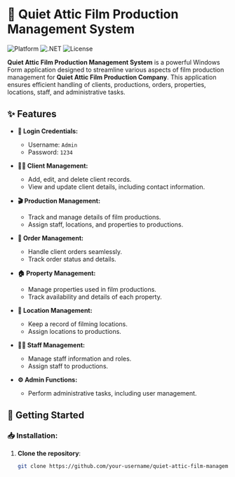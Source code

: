 # 🎥 Quiet Attic Film Production Management System

![Platform](https://img.shields.io/badge/Platform-Windows-blue.svg)
![.NET](https://img.shields.io/badge/.NET-Framework_4.5%2B-blue.svg)
![License](https://img.shields.io/badge/License-MIT-green.svg)

**Quiet Attic Film Production Management System** is a powerful Windows Form application designed to streamline various aspects of film production management for **Quiet Attic Film Production Company**. This application ensures efficient handling of clients, productions, orders, properties, locations, staff, and administrative tasks.

## ✨ Features

- **🔐 Login Credentials:**
  - Username: `Admin`
  - Password: `1234`

- **🧑‍💼 Client Management:**
  - Add, edit, and delete client records.
  - View and update client details, including contact information.

- **🎬 Production Management:**
  - Track and manage details of film productions.
  - Assign staff, locations, and properties to productions.

- **🛒 Order Management:**
  - Handle client orders seamlessly.
  - Track order status and details.

- **🏠 Property Management:**
  - Manage properties used in film productions.
  - Track availability and details of each property.

- **📍 Location Management:**
  - Keep a record of filming locations.
  - Assign locations to productions.

- **👩‍💻 Staff Management:**
  - Manage staff information and roles.
  - Assign staff to productions.

- **⚙️ Admin Functions:**
  - Perform administrative tasks, including user management.

## 🚀 Getting Started

### 📥 Installation:

1. **Clone the repository**:
   ```bash
   git clone https://github.com/your-username/quiet-attic-film-management.git

